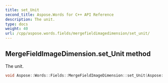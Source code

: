 ```yaml
---
title: set_Unit
second_title: Aspose.Words for C++ API Reference
description: The unit.
type: docs
weight: 40
url: /cpp/aspose.words.fields/mergefieldimagedimension/set_unit/
---
```

## MergeFieldImageDimension.set_Unit method


The unit.

```cpp
void Aspose::Words::Fields::MergeFieldImageDimension::set_Unit(Aspose::Words::Fields::MergeFieldImageDimensionUnit value)
```

